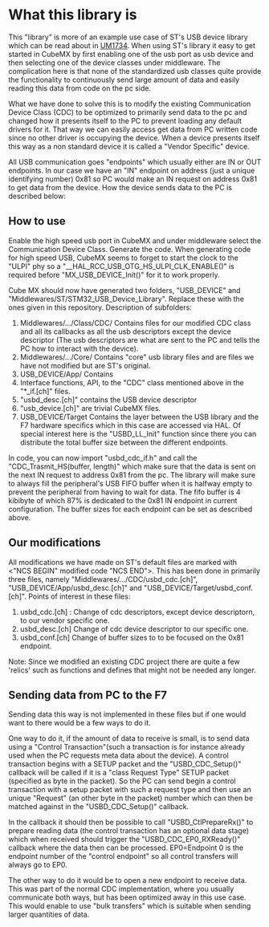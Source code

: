 # What this library is

This "library" is more of an example use case of ST's USB device library which can be read about in [UM1734](https://www.st.com/resource/en/user_manual/dm00108129-stm32cube-usb-device-library-stmicroelectronics.pdf). When using ST's library it easy to get started in CubeMX by first enabling one of the usb port as usb device and then selecting one of the device classes under middleware. The complication here is that none of the standardized usb classes quite provide the functionality to continuously send large amount of data and easily reading this data from code on the pc side.

What we have done to solve this is to modify the existing Communication Device Class (CDC) to be optimized to primarily send data to the pc and changed how it presents itself to the PC to prevent loading any default drivers for it. That way we can easily access get data from PC written code since no other driver is occupying the device. When a device presents itself this way as a non standard device it is called a "Vendor Specific" device. 

All USB communication goes "endpoints" which usually either are IN or OUT endpoints. In our case we have an "IN" endpoint on address (just a unique identifying number) 0x81 so PC would make an IN request on address 0x81 to get data from the device. How the device sends data to the PC is described below:

## How to use

Enable the high speed usb port in CubeMX and under middleware select the Communication Device Class. Generate the code. When generating code for high speed USB, CubeMX seems to forget to start the clock to the "ULPI" phy so a "\_\_HAL_RCC_USB_OTG_HS_ULPI_CLK_ENABLE()" is required before "MX_USB_DEVICE_Init()" for it to work properly.

Cube MX should now have generated two folders, "USB_DEVICE" and "Middlewares/ST/STM32_USB_Device_Library". Replace these with the ones given in this repository. Description of subfolders:

1. Middlewares/.../Class/CDC/ Contains files for our modified CDC class and all its callbacks as all the usb descriptors except the device descriptor (The usb descriptors are what are sent to the PC and tells the PC how to interact with the device).  
2. Middlewares/.../Core/ Contains "core" usb library files and are files we have not modified but are ST's original. 
3. USB_DEVICE/App/ Contains 
  1. Interface functions, API, to the "CDC" class mentioned above in the "*_if.[ch]" files. 
  2. "usbd_desc.[ch]" contains the USB device descriptor 
  3. "usb_device.[ch]" are trivial CubeMX files.
4. USB_DEVICE/Target Contains the layer between the USB library and the F7 hardware specifics which in this case are accessed via HAL. Of special interest here is the "USBD_LL_Init" function since there you can distribute the total buffer size between the different endpoints. 
  
In code, you can now import "usbd_cdc_if.h" and call the "CDC_Trasmit_HS(buffer, length)" which make sure that the data is sent on the next IN request to address 0x81 from the pc. The library will make sure to always fill the peripheral's USB FIFO buffer when it is halfway empty to prevent the peripheral from having to wait for data. The fifo buffer is 4 kibibyte of which 87% is dedicated to the 0x81 IN endpoint in current configuration. The buffer sizes for each endpoint can be set as described above. 

## Our modifications
All modifications we have made on ST's default files are marked with <"NCS BEGIN" modified code "NCS END">. This has been done in primarily three files, namely "Middlewares/.../CDC/usbd_cdc.[ch]", "USB_DEVICE/App/usbd_desc.[ch]" and "USB_DEVICE/Target/usbd_conf.[ch]". Points of interest in these files:

1. usbd_cdc.[cħ] : Change of cdc descriptors, except device descriptorn, to our vendor specific one. 
2. usbd_desc.[ch] Change of cdc device descriptor to our specific one. 
3. usbd_conf.[ch] Change of buffer sizes to to be focused on the 0x81 endpoint.


Note: Since we modified an existing CDC project there are quite a few 'relics' such as functions and defines that might not be needed any longer.  

## Sending data from PC to the F7

Sending data this way is not implemented in these files but if one would want to there would be a few ways to do it.

One way to do it, if the amount of data to receive is small, is to send data using a "Control Transaction"(such a transaction is for instance already used when the PC requests meta data about the device). A control transaction begins with a SETUP packet and the "USBD_CDC_Setup()" callback will be called if it is a "class Request Type" SETUP packet (specified as byte in the packet). So the PC can send begin a control transaction with a setup packet with such a request type and then use an unique "Request" (an other byte in the packet) number which can then be matched against in the "USBD_CDC_Setup()" callback. 

In the callback it should then be possible to call "USBD_CtlPrepareRx()" to prepare reading data (the control transaction has an optional data stage) which when received should trigger the "USBD_CDC_EP0_RXReady()" callback where the data then can be processed. EP0=Endpoint 0 is the endpoint number of the "control endpoint" so all control transfers will always go to EP0.

The other way to do it would be to open a new endpoint to receive data. This was part of the normal CDC implementation, where you usually communicate both ways, but has been optimized away in this use case. This would enable to use "bulk transfers" which is suitable when sending larger quantities of data.
